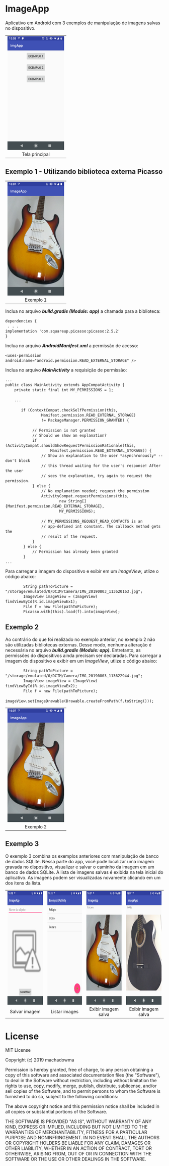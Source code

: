 # ImageApp
Aplicativo em Android com 3 exemplos de manipulação de imagens salvas no dispositivo.

<table>
<tr align=center>
<td><img src="https://github.com/machadowma/ImgApp/blob/master/Main.png " align="left" height="360" width="180" ></td>
</tr>
<tr align=center>
<td>Tela principal</td>
</tr>
</table>

## Exemplo 1 - Utilizando biblioteca externa Picasso
<table>
<tr align=center>
<td><img src="https://github.com/machadowma/ImgApp/blob/master/Exemplo1_2.png " align="left" height="360" width="180" ></td>
</tr>
<tr align=center>
<td>Exemplo 1</td>
</tr>
</table>

Inclua no arquivo <b><i>build.gradle (Module: app)</i></b> a chamada para a biblioteca:
```
dependencies {
 . . .
implementation 'com.squareup.picasso:picasso:2.5.2'
}
```

Inclua no arquivo <b><i>AndroidManifest.xml</i></b> a permissão de acesso:
```
<uses-permission android:name="android.permission.READ_EXTERNAL_STORAGE" />
```

Inclua no arquivo <b><i>MainActivity</i></b> a requisição de permissão:
```
...
public class MainActivity extends AppCompatActivity {
    private static final int MY_PERMISSIONS = 1;
    
    ...
    
       if (ContextCompat.checkSelfPermission(this,
                Manifest.permission.READ_EXTERNAL_STORAGE)
                != PackageManager.PERMISSION_GRANTED) {

            // Permission is not granted
            // Should we show an explanation?
            if (ActivityCompat.shouldShowRequestPermissionRationale(this,
                    Manifest.permission.READ_EXTERNAL_STORAGE)) {
                // Show an explanation to the user *asynchronously* -- don't block
                // this thread waiting for the user's response! After the user
                // sees the explanation, try again to request the permission.
            } else {
                // No explanation needed; request the permission
                ActivityCompat.requestPermissions(this,
                        new String[]{Manifest.permission.READ_EXTERNAL_STORAGE},
                        MY_PERMISSIONS);

                // MY_PERMISSIONS_REQUEST_READ_CONTACTS is an
                // app-defined int constant. The callback method gets the
                // result of the request.
            }
        } else {
            // Permission has already been granted
        }
...
```

Para carregar a imagem do dispositivo e exibir em um <i>ImageView</i>, utlize o código abaixo:
```
        String pathToPicture = "/storage/emulated/0/DCIM/Camera/IMG_20190803_113620163.jpg";
        ImageView imageView = (ImageView) findViewById(R.id.imageViewEx1);
        File f = new File(pathToPicture);
        Picasso.with(this).load(f).into(imageView);
```

## Exemplo 2
Ao contrário do que foi realizado no exemplo anterior, no exemplo 2 não são utilizadas bibliotecas externas. Desse modo, nenhuma alteração é necessária no arquivo <b><i>build.gradle (Module: app)</i></b>.
Entretanto, as permissões do dispositivos ainda precisam ser declaradas.
Para carregar a imagem do dispositivo e exibir em um <i>ImageView</i>, utlize o código abaixo:
```
        String pathToPicture = "/storage/emulated/0/DCIM/Camera/IMG_20190803_113622944.jpg";
        ImageView imageView = (ImageView) findViewById(R.id.imageViewEx2);
        File f = new File(pathToPicture);
        imageView.setImageDrawable(Drawable.createFromPath(f.toString()));
```

<table>
<tr align=center>
<td><img src="https://github.com/machadowma/ImgApp/blob/master/Exemplo1_2.png " align="left" height="360" width="180" ></td>
</tr>
<tr align=center>
<td>Exemplo 2</td>
</tr>
</table>

## Exemplo 3

O exemplo 3 combina os exemplos anteriores com manipulação de banco de dados SQLite. Nessa parte do app, você pode localizar uma imagem gravada no dispositivo, visualizar e salvar o caminho da imagem em um banco de dados SQLite. 
A lista de imagens salvas é exibida na tela inicial do aplicativo. As imagens podem ser visualizadas novamente clicando em um dos itens da lista.

<table>
<tr align=center>
<td><img src="https://github.com/machadowma/ImgApp/blob/master/Exemplo3_Add.png " align="left" height="360" width="180" ></td>
<td><img src="https://github.com/machadowma/ImgApp/blob/master/Exemplo3_List.png " align="left" height="360" width="180" ></td>
<td><img src="https://github.com/machadowma/ImgApp/blob/master/Exemplo3_View-a.png " align="left" height="360" width="180" ></td>
<td><img src="https://github.com/machadowma/ImgApp/blob/master/Exemplo3_View-b.png " align="left" height="360" width="180" ></td>
</tr>
<tr align=center>
<td>Salvar imagem</td>
<td>Listar images</td>
<td>Exibir imagem salva</td>
<td>Exibir imagem salva</td>
</tr>
</table>



# License
MIT License

Copyright (c) 2019 machadowma

Permission is hereby granted, free of charge, to any person obtaining a copy
of this software and associated documentation files (the "Software"), to deal
in the Software without restriction, including without limitation the rights
to use, copy, modify, merge, publish, distribute, sublicense, and/or sell
copies of the Software, and to permit persons to whom the Software is
furnished to do so, subject to the following conditions:

The above copyright notice and this permission notice shall be included in all
copies or substantial portions of the Software.

THE SOFTWARE IS PROVIDED "AS IS", WITHOUT WARRANTY OF ANY KIND, EXPRESS OR
IMPLIED, INCLUDING BUT NOT LIMITED TO THE WARRANTIES OF MERCHANTABILITY,
FITNESS FOR A PARTICULAR PURPOSE AND NONINFRINGEMENT. IN NO EVENT SHALL THE
AUTHORS OR COPYRIGHT HOLDERS BE LIABLE FOR ANY CLAIM, DAMAGES OR OTHER
LIABILITY, WHETHER IN AN ACTION OF CONTRACT, TORT OR OTHERWISE, ARISING FROM,
OUT OF OR IN CONNECTION WITH THE SOFTWARE OR THE USE OR OTHER DEALINGS IN THE
SOFTWARE.
